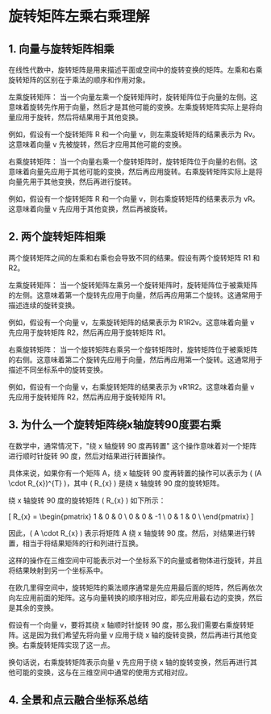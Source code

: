 # 旋转矩阵左乘右乘理解

## 1. 向量与旋转矩阵相乘
在线性代数中，旋转矩阵是用来描述平面或空间中的旋转变换的矩阵。左乘和右乘旋转矩阵的区别在于乘法的顺序和作用对象。

左乘旋转矩阵：
当一个向量左乘一个旋转矩阵时，旋转矩阵位于向量的左侧。这意味着旋转先作用于向量，然后才是其他可能的变换。左乘旋转矩阵实际上是将向量应用于旋转，然后将结果用于其他变换。

例如，假设有一个旋转矩阵 R 和一个向量 v，则左乘旋转矩阵的结果表示为 Rv。这意味着向量 v 先被旋转，然后才应用其他可能的变换。

右乘旋转矩阵：
当一个向量右乘一个旋转矩阵时，旋转矩阵位于向量的右侧。这意味着向量先应用于其他可能的变换，然后再应用旋转。右乘旋转矩阵实际上是将向量先用于其他变换，然后再进行旋转。

例如，假设有一个旋转矩阵 R 和一个向量 v，则右乘旋转矩阵的结果表示为 vR。这意味着向量 v 先应用于其他变换，然后再被旋转。

## 2. 两个旋转矩阵相乘
两个旋转矩阵之间的左乘和右乘也会导致不同的结果。假设有两个旋转矩阵 R1 和 R2。

左乘旋转矩阵：
当一个旋转矩阵左乘另一个旋转矩阵时，旋转矩阵位于被乘矩阵的左侧。这意味着第一个旋转先应用于向量，然后再应用第二个旋转。这通常用于描述连续的旋转变换。

例如，假设有一个向量 v，左乘旋转矩阵的结果表示为 R1R2v。这意味着向量 v 先应用于旋转矩阵 R2，然后再应用于旋转矩阵 R1。

右乘旋转矩阵：
当一个旋转矩阵右乘另一个旋转矩阵时，旋转矩阵位于被乘矩阵的右侧。这意味着第二个旋转先应用于向量，然后再应用第一个旋转。这通常用于描述不同坐标系中的旋转变换。

例如，假设有一个向量 v，右乘旋转矩阵的结果表示为 vR1R2。这意味着向量 v 先应用于旋转矩阵 R2，然后再应用于旋转矩阵 R1。

## 3. 为什么一个旋转矩阵绕x轴旋转90度要右乘
在数学中，通常情况下，"绕 x 轴旋转 90 度再转置" 这个操作意味着对一个矩阵进行顺时针旋转 90 度，然后对结果进行转置操作。

具体来说，如果你有一个矩阵 A，绕 x 轴旋转 90 度再转置的操作可以表示为 \( (A \cdot R_{x})^{T} \)，其中 \( R_{x} \) 是绕 x 轴旋转 90 度的旋转矩阵。

绕 x 轴旋转 90 度的旋转矩阵 \( R_{x} \) 如下所示：

\[
R_{x} = \begin{pmatrix}
1 & 0 & 0 \\
0 & 0 & -1 \\
0 & 1 & 0 \\
\end{pmatrix}
\]

因此，\( A \cdot R_{x} \) 表示将矩阵 A 绕 x 轴旋转 90 度。然后，对结果进行转置，相当于将结果矩阵的行和列进行互换。

这样的操作在三维空间中可能表示对一个坐标系下的向量或者物体进行旋转，并且将结果映射到另一个坐标系中。

在欧几里得空间中，旋转矩阵的乘法顺序通常是先应用最后面的矩阵，然后再依次向左应用前面的矩阵。这与向量转换的顺序相对应，即先应用最右边的变换，然后是其余的变换。

假设有一个向量 v，要将其绕 x 轴顺时针旋转 90 度，那么我们需要右乘旋转矩阵。这是因为我们希望先将向量 v 应用于绕 x 轴的旋转变换，然后再进行其他变换。右乘旋转矩阵实现了这一点。

换句话说，右乘旋转矩阵表示向量 v 先应用于绕 x 轴的旋转变换，然后再进行其他可能的变换，这与在三维空间中通常的使用方式相对应。

## 4. 全景和点云融合坐标系总结